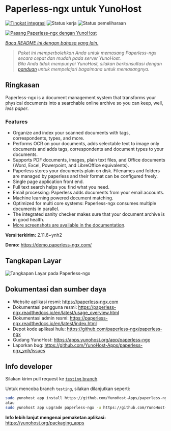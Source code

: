 <!--
N.B.: README ini dibuat secara otomatis oleh <https://github.com/YunoHost/apps/tree/master/tools/readme_generator>
Ini TIDAK boleh diedit dengan tangan.
-->

# Paperless-ngx untuk YunoHost

[![Tingkat integrasi](https://apps.yunohost.org/badge/integration/paperless-ngx)](https://ci-apps.yunohost.org/ci/apps/paperless-ngx/)
![Status kerja](https://apps.yunohost.org/badge/state/paperless-ngx)
![Status pemeliharaan](https://apps.yunohost.org/badge/maintained/paperless-ngx)

[![Pasang Paperless-ngx dengan YunoHost](https://install-app.yunohost.org/install-with-yunohost.svg)](https://install-app.yunohost.org/?app=paperless-ngx)

*[Baca README ini dengan bahasa yang lain.](./ALL_README.md)*

> *Paket ini memperbolehkan Anda untuk memasang Paperless-ngx secara cepat dan mudah pada server YunoHost.*  
> *Bila Anda tidak mempunyai YunoHost, silakan berkonsultasi dengan [panduan](https://yunohost.org/install) untuk mempelajari bagaimana untuk memasangnya.*

## Ringkasan

Paperless-ngx is a document management system that transforms your physical documents into a searchable online archive so you can keep, well, *less paper*.

### Features

* Organize and index your scanned documents with tags, correspondents, types, and more.
* Performs OCR on your documents, adds selectable text to image only documents and adds tags, correspondents and document types to your documents.
* Supports PDF documents, images, plain text files, and Office documents (Word, Excel, Powerpoint, and LibreOffice equivalents).
* Paperless stores your documents plain on disk. Filenames and folders are managed by paperless and their format can be configured freely.
* Single page application front end.
* Full text search helps you find what you need.
* Email processing: Paperless adds documents from your email accounts.
* Machine learning powered document matching.
* Optimized for multi core systems: Paperless-ngx consumes multiple documents in parallel.
* The integrated sanity checker makes sure that your document archive is in good health.
* [More screenshots are available in the documentation](https://paperless-ngx.readthedocs.io/en/latest/screenshots.html).


**Versi terkirim:** 2.11.6~ynh2

**Demo:** <https://demo.paperless-ngx.com/>

## Tangkapan Layar

![Tangkapan Layar pada Paperless-ngx](./doc/screenshots/documents-wchrome-dark.png)

## Dokumentasi dan sumber daya

- Website aplikasi resmi: <https://paperless-ngx.com>
- Dokumentasi pengguna resmi: <https://paperless-ngx.readthedocs.io/en/latest/usage_overview.html>
- Dokumentasi admin resmi: <https://paperless-ngx.readthedocs.io/en/latest/index.html>
- Depot kode aplikasi hulu: <https://github.com/paperless-ngx/paperless-ngx>
- Gudang YunoHost: <https://apps.yunohost.org/app/paperless-ngx>
- Laporkan bug: <https://github.com/YunoHost-Apps/paperless-ngx_ynh/issues>

## Info developer

Silakan kirim pull request ke [`testing` branch](https://github.com/YunoHost-Apps/paperless-ngx_ynh/tree/testing).

Untuk mencoba branch `testing`, silakan dilanjutkan seperti:

```bash
sudo yunohost app install https://github.com/YunoHost-Apps/paperless-ngx_ynh/tree/testing --debug
atau
sudo yunohost app upgrade paperless-ngx -u https://github.com/YunoHost-Apps/paperless-ngx_ynh/tree/testing --debug
```

**Info lebih lanjut mengenai pemaketan aplikasi:** <https://yunohost.org/packaging_apps>

